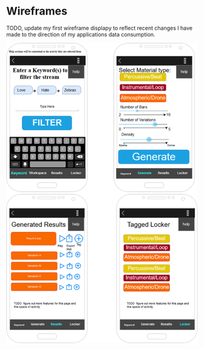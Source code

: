 # Wireframes  

TODO, update my first wireframe displapy to reflect recent changes I have made to the direction of
my applications data consumption.

![](AL_Wireframe.png)


